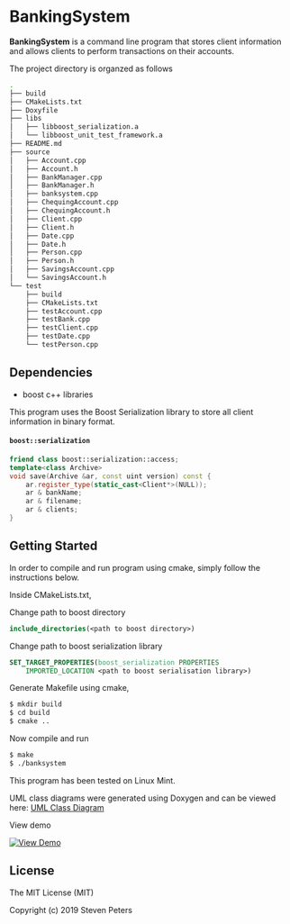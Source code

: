 # BankingSystem

__BankingSystem__ is a command line program that stores client information and allows clients to perform transactions on their accounts.

The project directory is organzed as follows
```bash
.
├── build
├── CMakeLists.txt
├── Doxyfile
├── libs
│   ├── libboost_serialization.a
│   └── libboost_unit_test_framework.a
├── README.md
├── source
│   ├── Account.cpp
│   ├── Account.h
│   ├── BankManager.cpp
│   ├── BankManager.h
│   ├── banksystem.cpp
│   ├── ChequingAccount.cpp
│   ├── ChequingAccount.h
│   ├── Client.cpp
│   ├── Client.h
│   ├── Date.cpp
│   ├── Date.h
│   ├── Person.cpp
│   ├── Person.h
│   ├── SavingsAccount.cpp
│   └── SavingsAccount.h
└── test
    ├── build
    ├── CMakeLists.txt
    ├── testAccount.cpp
    ├── testBank.cpp
    ├── testClient.cpp
    ├── testDate.cpp
    └── testPerson.cpp
```

## Dependencies
* boost c++ libraries

This program uses the Boost Serialization library to store all client information in binary format.

#### `boost::serialization`
```c++
friend class boost::serialization::access;
template<class Archive>
void save(Archive &ar, const uint version) const {
    ar.register_type(static_cast<Client*>(NULL));
    ar & bankName;
    ar & filename;
    ar & clients;
}
```

## Getting Started
In order to compile and run program using cmake, simply follow the instructions below.

Inside CMakeLists.txt, 

Change path to boost directory
```cmake
include_directories(<path to boost directory>)
```

Change path to boost serialization library
```cmake
SET_TARGET_PROPERTIES(boost_serialization PROPERTIES 
    IMPORTED_LOCATION <path to boost serialisation library>)
```
Generate Makefile using cmake,
```bash
$ mkdir build
$ cd build
$ cmake ..
```
Now compile and run
```bash
$ make
$ ./banksystem
```


This program has been tested on Linux Mint.

UML class diagrams were generated using Doxygen and can be viewed here:
[UML Class Diagram](https://skp17.github.io/BankingSystem/
"UML Class Diagram")

View demo

[![View Demo](http://img.youtube.com/vi/nc-04LZ-1fg/0.jpg)](http://www.youtube.com/watch?v=nc-04LZ-1fg)




## License
The MIT License (MIT)

Copyright (c) 2019 Steven Peters



